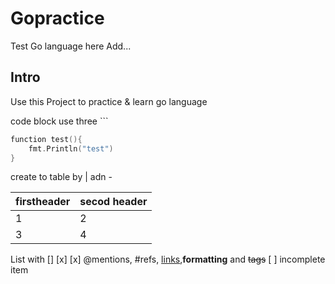 # Gopractice
Test Go language here
Add...

## Intro
Use this Project to practice & learn go language

code block use three \`\`\`
```go
function test(){
	fmt.Println("test")
}
```

create to table by \| adn \-

firstheader|secod header
-----------|------------
1|2
3|4

List with \[\] \[x\]
[x] @mentions, #refs, [links](),**formatting** and <del>tags</del>
[ ] incomplete item

